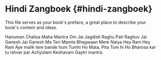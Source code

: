 # Hindi Zangboek {#hindi-zangboek}

This file serves as your book's preface, a great place to describe your book's content and ideas.

Hanuman Chalisa
Maha Mantra
Om Jai Jagdish
Raghu Pati Raghuv
Jai Ganesh Jai Ganesh
Ma Teri Mamta
Bhagwaan Mere Naiya
Hey Ram Hey Ram
Aye malik tere bande hum
Tumhi Ho Mata, Pita Tum hi Ho
Bharosa kar tu ishvar par
Achyutam Keshavam
Gaytri mantra

